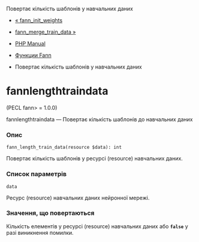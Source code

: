 Повертає кількість шаблонів у навчальних даних

-   [« fann\_init\_weights](function.fann-init-weights.html)
    
-   [fann\_merge\_train\_data »](function.fann-merge-train-data.html)
    
-   [PHP Manual](index.html)
    
-   [Функции Fann](ref.fann.html)
    
-   Повертає кількість шаблонів у навчальних даних
    

# fannlengthtraindata

(PECL fann> = 1.0.0)

fannlengthtraindata — Повертає кількість шаблонів до навчальних даних

### Опис

```methodsynopsis
fann_length_train_data(resource $data): int
```

Повертає кількість шаблонів у ресурсі (resource) навчальних даних.

### Список параметрів

`data`

Ресурс (resource) навчальних даних нейронної мережі.

### Значення, що повертаються

Кількість елементів у ресурсі (resource) навчальних даних або **`false`** у разі виникнення помилки.